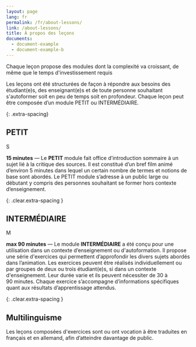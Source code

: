 ```yaml
---
layout: page
lang: fr
permalink: /fr/about-lessons/
link: /about-lessons/
title: À propos des leçons
documents:
  - document-example
  - document-example-b
---
```


Chaque leçon propose des modules dont la complexité va croissant, de même que le temps d'investissement requis


<!-- more -->


Les leçons ont été structurées de façon à répondre aux besoins des étudiant(e)s, des enseignant(e)s et de toute personne souhaitant s'autoformer soit en peu de temps soit en profondeur. Chaque leçon peut être composée d’un module PETIT ou INTERMÉDIAIRE.


{: .extra-spacing}
## PETIT  


<div class='component--size big float-left mr-3 ml-2 mt-2 mb-2'>S</div>

**15 minutes** &mdash; Le **PETIT** module fait office d’introduction sommaire à un sujet lié à la critique des sources. Il est constitué d’un bref film animé d’environ 5 minutes dans lequel un certain nombre de termes et notions de base sont abordés. Le PETIT module s’adresse à un public large ou débutant y compris des personnes souhaitant se former hors contexte d’enseignement.

{: .clear.extra-spacing }
## INTERMÉDIAIRE

<div class='component--size big size-medium float-left mr-3 ml-2 mt-2 mb-2'>M</div>

**max 90 minutes** &mdash; Le module **INTERMÉDIAIRE** a été conçu pour une utilisation dans un contexte d’enseignement ou d'autoformation. Il propose une série d'exercices qui permettent d’approfondir les divers sujets abordés dans l’animation. Les exercices peuvent être réalisés individuellement ou par groupes de deux ou trois étudiant(e)s, si dans un contexte d'enseignement. Leur durée varie et ils peuvent nécessiter de 30 à 90 minutes. Chaque exercice s’accompagne d’informations spécifiques quant aux résultats d’apprentissage attendus.


{: .clear.extra-spacing }
<!--
## Comment utiliser les leçons ?
Un professeur peut choisir un(e) ou plusieurs modules et/ou tâches à réaliser et discuter en classe ou à donner en devoir. Les considérations suivantes peuvent aider les professeurs à choisir les supports adéquats :

1. De quelle manière le sujet de la critique des sources numériques s’intègre-t-il dans un cours spécifique (p. ex. : « introduction aux méthodes de recherche », tel que généralement proposé en première année du programme de bachelor). Pour des suggestions, veuillez vous référer à la prochaine section.

2. Le niveau de connaissance des étudiants et des professeurs en matière de numérique – pour une introduction aux bases de la culture numérique et pour évaluer les compétences numériques de vos étudiants, veuillez consulter les [ressources sur le site web de l'Université de Sunderland](https://canvas.sunderland.ac.uk/courses/3/pages/digital-literacy){:target="_blank"}.
 
3. Le temps disponible – veuillez vous référer aux métadonnées de chaque tâche pour des informations sur sa durée.

{: .extra-spacing}
## Comment choisir une tâche ?
Ces leçons ne sont pas obligatoires et aucun enseignant n’est disponible pour surveiller les progrès et émettre des commentaires. Les professeurs sont dès lors invités à évaluer eux-mêmes la meilleure façon d’intégrer le contenu dans leurs propres cours. Afin de guider les professeurs dans leur choix, chaque tâche s’accompagne de métadonnées relatives à sa durée, aux résultats d’apprentissage, aux mots clés et aux exigences pratiques. Il est également possible de télécharger un PDF de la tâche afin de l’intégrer ailleurs. Des modèles téléchargeables sont fournis aux étudiants afin de leur permettre de réaliser leurs tâches.
-->
## Multilinguisme
Les leçons composées d'exercices sont ou ont vocation à être traduites  en français et en allemand, afin d’atteindre davantage de public. <!--Cependant, les liens présentés dans les tâches mènent principalement à du contenu en anglais. Le raisonnement sous-jacent à cette approche est qu’en fournissant le texte basique des tâches en français et en allemand, il sera plus facile pour les professeurs d’ajuster les tâches à leurs besoins en ajoutant leurs propres liens à la documentation qui est plus adaptée à leur propre programme.--> 

<!--
## Exemple de scénarios: 
1.	Dans une séance sur **la critique des sources** d’environ 1,5 heure, vous pouvez regarder le clip « Du virage archivistique au virage numérique » qui dure 6 minutes puis animer une discussion avec les étudiants pendant 15 minutes. Après cela, vous pouvez distribuer les 7 tâches aux étudiants regroupés en équipes de deux. Ils pourront commencer le travail en classe (uniquement la première section a, qui prendra entre 20 et 30 minutes) et le terminer à la maison. Les résultats de leur travail pourront être présentés à tour de rôle durant la séance suivante, ou dans le cadre d’un débat avec l’enseignant ou le professeur. La tâche peut aussi être modifiée pour être adaptée à un autre sujet d’intérêt en choisissant d’autres exemples et en proposant d’autres liens.
2.	Dans une séance sur la **culture numérique**, vous pouvez regarder le clip « transformation », qui dure 2 minutes et ensuite lancer une discussion en classe sur les concepts et les termes qui ont été présentés. Les étudiants pourront alors terminer les travaux en groupes durant leur temps libre. Le choix et la quantité des tâches dépendra de ce qui est généralement exigé comme implication personnelle de la part des étudiants, mais cela peut aller de 30 minutes à 3 heures.
3.	Dans un cours portant sur les **études sur l’Holocauste** ou sur **l’histoire orale**, vous pouvez regarder l’animation « David Boder : des fils d’acier au site web », qui dure 7 minutes. Selon l’orientation donnée au cours, vous pouvez ensuite inviter les étudiants à regarder la version interactive de l’animation et à effectuer une série de tâches. Vous avez le choix entre des tâches qui traitent de **la technologie des médias**, de **l’histoire orale**, de **la méthodologie des interviews** et de **la critique des sources**. Si vous voulez vous aventurer d’avantage dans **l’histoire de la technologie du web**, vous pouvez regarder le cours vidéo « David Boder en ligne – comparaison de sites web 2000-2009 », qui dure 9 minutes. Ici, vous avez le choix entre une série de tâches qui traitent du développement de la technologie du web et la présentation de ressources numériques.
-->



